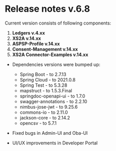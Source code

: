 # Release notes v.6.8

Current version consists of following components:

1. **Ledgers v.4.xx**
2. **XS2A v.14.xx**
3. **ASPSP-Profile v.14.xx**
4. **Consent-Management v.14.xx**
5. **XS2A Connector-Examples v.14.xx**

-   Dependencies versions were bumped up:

    -   Spring Boot - to 2.7.13
    -   Spring Cloud - to 2021.0.8
    -   Spring Test - to 5.3.28
    -   mapstruct - to 1.5.3.Final
    -   springdoc-openapi-ui - to 1.7.0
    -   swagger-annotations - to 2.2.10
    -   nimbus-jose-jwt - to 9.25.6
    -   commons-io - to 2.11.0
    -   jackson-core - to 2.14.2
    -   opencsv - to 5.7.1

-   Fixed bugs in Admin-UI and Oba-UI

-   UI/UX improvements in Developer Portal
